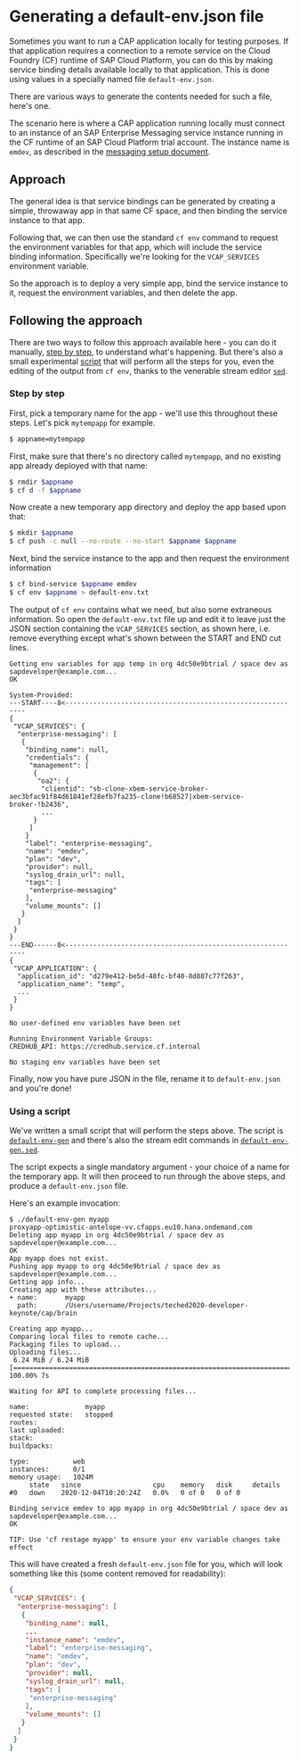 # Generating a default-env.json file

Sometimes you want to run a CAP application locally for testing purposes. If that application requires a connection to a remote service on the Cloud Foundry (CF) runtime of SAP Cloud Platform, you can do this by making service binding details available locally to that application. This is done using values in a specially named file `default-env.json`.

There are various ways to generate the contents needed for such a file, here's one.

The scenario here is where a CAP application running locally must connect to an instance of an SAP Enterprise Messaging service instance running in the CF runtime of an SAP Cloud Platform trial account. The instance name is `emdev`, as described in the [messaging setup document](../../messaging-setup.md).

## Approach

The general idea is that service bindings can be generated by creating a simple, throwaway app in that same CF space, and then binding the service instance to that app.

Following that, we can then use the standard `cf env` command to request the environment variables for that app, which will include the service binding information. Specifically we're looking for the `VCAP_SERVICES` environment variable.

So the approach is to deploy a very simple app, bind the service instance to it, request the environment variables, and then delete the app.

## Following the approach

There are two ways to follow this approach available here - you can do it manually, [step by step](#step-by-step), to understand what's happening. But there's also a small experimental [script](#using-a-script) that will perform all the steps for you, even the editing of the output from `cf env`, thanks to the venerable stream editor [`sed`](https://www.gnu.org/software/sed/manual/sed.html).

### Step by step

First, pick a temporary name for the app - we'll use this throughout these steps. Let's pick `mytempapp` for example.

```sh
$ appname=mytempapp
```

First, make sure that there's no directory called `mytempapp`, and no existing app already deployed with that name:

```sh
$ rmdir $appname
$ cf d -f $appname
```

Now create a new temporary app directory and deploy the app based upon that:

```sh
$ mkdir $appname
$ cf push -c null --no-route --no-start $appname $appname
```

Next, bind the service instance to the app and then request the environment information

```sh
$ cf bind-service $appname emdev
$ cf env $appname > default-env.txt
```

The output of `cf env` contains what we need, but also some extraneous information. So open the `default-env.txt` file up and edit it to leave just the JSON section containing the `VCAP_SERVICES` section, as shown here, i.e. remove everything except what's shown between the START and END cut lines.

```
Getting env variables for app temp in org 4dc50e9btrial / space dev as sapdeveloper@example.com...
OK

System-Provided:
---START----8<------------------------------------------------------------
{
 "VCAP_SERVICES": {
  "enterprise-messaging": [
   {
    "binding_name": null,
    "credentials": {
     "management": [
      {
       "oa2": {
        "clientid": "sb-clone-xbem-service-broker-aec3bfac91f84d61841ef28efb7fa235-clone!b68527|xbem-service-broker-!b2436",
        ...
      }
     ]
    }
    "label": "enterprise-messaging",
    "name": "emdev",
    "plan": "dev",
    "provider": null,
    "syslog_drain_url": null,
    "tags": [
     "enterprise-messaging"
    ],
    "volume_mounts": []
   }
  ]
 }
}
---END------8<------------------------------------------------------------
{
 "VCAP_APPLICATION": {
  "application_id": "d279e412-be5d-48fc-bf40-8d887c77f263",
  "application_name": "temp",
  ...
 }
}

No user-defined env variables have been set

Running Environment Variable Groups:
CREDHUB_API: https://credhub.service.cf.internal

No staging env variables have been set

```

Finally, now you have pure JSON in the file, rename it to `default-env.json` and you're done!

### Using a script

We've written a small script that will perform the steps above. The script is [`default-env-gen`](default-env-gen) and there's also the stream edit commands in [`default-env-gen.sed`](default-env-gen.sed).

The script expects a single mandatory argument - your choice of a name for the temporary app. It will then proceed to run through the above steps, and produce a `default-env.json` file.

Here's an example invocation:

```
$ ./default-env-gen myapp
proxyapp-optimistic-antelope-vv.cfapps.eu10.hana.ondemand.com
Deleting app myapp in org 4dc50e9btrial / space dev as sapdeveloper@example.com...
OK
App myapp does not exist.
Pushing app myapp to org 4dc50e9btrial / space dev as sapdeveloper@example.com...
Getting app info...
Creating app with these attributes...
+ name:       myapp
  path:       /Users/username/Projects/teched2020-developer-keynote/cap/brain

Creating app myapp...
Comparing local files to remote cache...
Packaging files to upload...
Uploading files...
 6.24 MiB / 6.24 MiB [===================================================================================] 100.00% 7s

Waiting for API to complete processing files...

name:              myapp
requested state:   stopped
routes:
last uploaded:
stack:
buildpacks:

type:           web
instances:      0/1
memory usage:   1024M
     state   since                  cpu    memory   disk     details
#0   down    2020-12-04T10:20:24Z   0.0%   0 of 0   0 of 0

Binding service emdev to app myapp in org 4dc50e9btrial / space dev as sapdeveloper@example.com...
OK

TIP: Use 'cf restage myapp' to ensure your env variable changes take effect
```

This will have created a fresh `default-env.json` file for you, which will look something like this (some content removed for readability):

```json
{
 "VCAP_SERVICES": {
  "enterprise-messaging": [
   {
    "binding_name": null,
    ...
    "instance_name": "emdev",
    "label": "enterprise-messaging",
    "name": "emdev",
    "plan": "dev",
    "provider": null,
    "syslog_drain_url": null,
    "tags": [
     "enterprise-messaging"
    ],
    "volume_mounts": []
   }
  ]
 }
}
```

